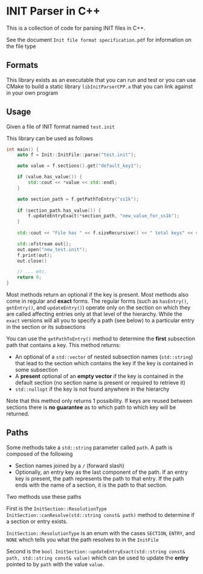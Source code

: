 # INIT Parser in C++

This is a collection of code for parsing INIT files in C++.

See the document `Init file format specification.pdf` for information on the file type

## Formats

This library exists as an executable that you can run and test or you can use CMake to build a static library `libInitParserCPP.a` that you can link against in your own program

## Usage

Given a file of INIT format named `test.init`

This library can be used as follows

```c++
int main() {
    auto f = Init::InitFile::parse("test.init");

    auto value = f.sections().get("default_key1");

    if (value.has_value()) {
        std::cout << *value << std::endl;
    }

    auto section_path = f.getPathToEntry("ss1k");
    
    if (section_path.has_value()) {
        f.updateEntryExact(*section_path, "new_value_for_ss1k");
    }
    
    std::cout << "File has " << f.sizeRecursive() << " total keys" << std::endl;

    std::ofstream out{};
    out.open("new_test.init");
    f.print(out);
    out.close()

    // ... etc.
    return 0;
}

```

Most methods return an optional if the key is present. Most methods also come in regular and **exact** forms.
The regular forms (such as `hasEntry()`, `getEntry()`, and `updateEntry()`) operate only on the section on which they
are called affecting entries only at that level of the hierarchy. While the
`exact` versions will all you to specify a path (see below) to a particular entry in the section or its subsections

You can use the `getPathToEntry()` method to determine the **first** subsection path that contains a key. This method returns:

- An optional of a `std::vector` of nested subsection names (`std::string`) that lead to the section which contains the
  key if the key is contained in some subsection
- A **present** optional of an **empty vector** if the key is contained in the default section (no section name is
  present or required to retrieve it)
- `std::nullopt` if the key is not found anywhere in the hierarchy

Note that this method only returns 1 possibility. If keys are reused between sections there is **no guarantee** as to which path to 
which key will be returned. 

## Paths

Some methods take a `std::string` parameter called `path`. A path is composed of the following

- Section names joined by a `/` (forward slash)
- Optionally, an entry key as the last component of the path. If an entry key is present, the path represents the path
  to that entry. If the path ends with the name of a section, it is the path to that section.

Two methods use these paths

First is the `InitSection::ResolutionType InitSection::canResolve(std::string const& path)` method to determine if a
section or entry exists.

`InitSection::ResolutionType` is an enum with the cases `SECTION`, `ENTRY`, and `NONE` which tells you what the path
resolves to in the `InitFile`

Second is the `bool InitSection::updateEntryExact(std::string const& path, std::string const& value)` which can be
used to update the **entry** pointed to by `path` with the value `value`.